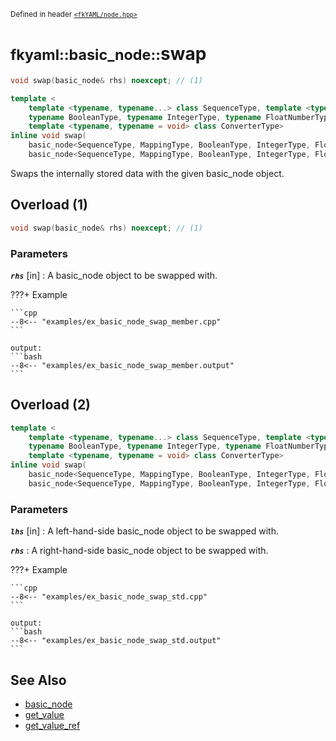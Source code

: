 <small>Defined in header [`<fkYAML/node.hpp>`](https://github.com/fktn-k/fkYAML/blob/develop/include/fkYAML/node.hpp)</small>

# <small>fkyaml::basic_node::</small>swap

```cpp
void swap(basic_node& rhs) noexcept; // (1)

template <
    template <typename, typename...> class SequenceType, template <typename, typename, typename...> class MappingType,
    typename BooleanType, typename IntegerType, typename FloatNumberType, typename StringType,
    template <typename, typename = void> class ConverterType>
inline void swap(
    basic_node<SequenceType, MappingType, BooleanType, IntegerType, FloatNumberType, StringType, ConverterType>& lhs,
    basic_node<SequenceType, MappingType, BooleanType, IntegerType, FloatNumberType, StringType, ConverterType>& rhs) noexcept(noexcept(lhs.swap(rhs))); // (2)
```

Swaps the internally stored data with the given basic_node object.

## Overload (1)

```cpp
void swap(basic_node& rhs) noexcept; // (1)
```

### **Parameters**

***`rhs`*** [in]
:   A basic_node object to be swapped with.

???+ Example

    ```cpp
    --8<-- "examples/ex_basic_node_swap_member.cpp"
    ```

    output:
    ```bash
    --8<-- "examples/ex_basic_node_swap_member.output"
    ```

## Overload (2)

```cpp
template <
    template <typename, typename...> class SequenceType, template <typename, typename, typename...> class MappingType,
    typename BooleanType, typename IntegerType, typename FloatNumberType, typename StringType,
    template <typename, typename = void> class ConverterType>
inline void swap(
    basic_node<SequenceType, MappingType, BooleanType, IntegerType, FloatNumberType, StringType, ConverterType>& lhs,
    basic_node<SequenceType, MappingType, BooleanType, IntegerType, FloatNumberType, StringType, ConverterType>& rhs) noexcept(noexcept(lhs.swap(rhs))); // (2)
```

### **Parameters**

***`lhs`*** [in]
:   A left-hand-side basic_node object to be swapped with.

***`rhs`***
:   A right-hand-side basic_node object to be swapped with.

???+ Example

    ```cpp
    --8<-- "examples/ex_basic_node_swap_std.cpp"
    ```

    output:
    ```bash
    --8<-- "examples/ex_basic_node_swap_std.output"
    ```

## **See Also**

* [basic_node](index.md)
* [get_value](get_value.md)
* [get_value_ref](get_value_ref.md)
